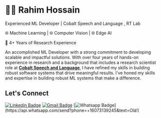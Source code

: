 # :man_technologist: Rahim Hossain

Experienced ML Developer | Cobalt Speech and Language , RT Lab

🌐 Machine Learning | 🌐 Computer Vision | 🌐 Edge AI

📆 4+ Years of Research Experience

An accomplished ML Developer with a strong commitment to developing scalable and impactful solutions. With over four years of hands-on experience in research and a background that includes a research scientist role at <a href="https://www.cobaltspeech.com/"><b>Cobalt Speech and Language</b></a>, I have refined my skills in building robust software systems that drive meaningful results. I've honed my skills and expertise in building robust ML systems that make a difference.

## Let's Connect

[![Linkedin Badge](https://img.shields.io/badge/-rahimhossain-blue?style=flat-square&logo=Linkedin&logoColor=white&link=https://www.linkedin.com/in/ramsrahim/)](https://www.linkedin.com/in/ramsrahim/)
[![Gmail Badge](https://img.shields.io/badge/-rahim1506071@gmail.com-c14438?style=flat-square&logo=Gmail&logoColor=white&link=mailto:rahim1506071@gmail.com)](mailto:rahim1506071@gmail.com)
[![Whatsapp Badge](https://img.shields.io/badge/-Whatsapp-4CA143?style=flat-square&labelColor=4CA143&logo=whatsapp&logoColor=white&link=https://api.whatsapp.com/send?phone=+16073139245&text=Olá!)](https://api.whatsapp.com/send?phone=+16073139245&text=Olá!)
